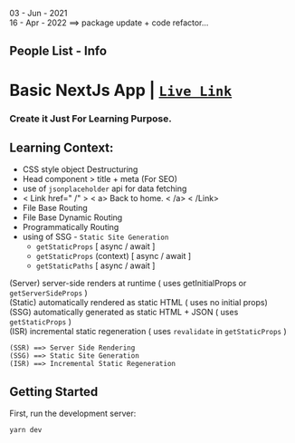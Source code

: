 03 - Jun - 2021 <br/>
16 - Apr - 2022 ==> package update + code refactor...

## People List - Info

# Basic NextJs App | [ `Live Link` ](https://basic-next-js-app-people-info.vercel.app)

### Create it Just For Learning Purpose.

## Learning Context:

* CSS style object Destructuring
* Head component > title + meta (For SEO)
* use of `jsonplaceholder` api for data fetching
* &#x3C; Link href=&#x22; /&#x22; &#x3E; &#x3C; a&#x3E; Back to home.  &#x3C; /a&#x3E; &#x3C; /Link&#x3E; 
* File Base Routing
* File Base Dynamic Routing
* Programmatically Routing
* using of SSG - `Static Site Generation`
    - `getStaticProps` [ async / await ]
    - `getStaticProps` (context) [ async / await ]
    - `getStaticPaths` [ async / await ]

(Server) server-side renders at runtime ( uses getInitialProps or `getServerSideProps` ) <br/>
(Static) automatically rendered as static HTML ( uses no initial props) <br/>
(SSG) automatically generated as static HTML + JSON ( uses `getStaticProps` ) <br/>
(ISR) incremental static regeneration ( uses `revalidate` in `getStaticProps` ) <br/>

```
(SSR) ==> Server Side Rendering
(SSG) ==> Static Site Generation 
(ISR) ==> Incremental Static Regeneration
```

## Getting Started

First, run the development server:

```
yarn dev
```
